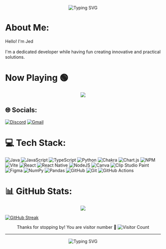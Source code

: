 <div align="center">
    <img src="https://readme-typing-svg.demolab.com?font=Fira+Code&size=30&duration=3000&pause=1000&color=9D5CFF&center=true&vCenter=true&random=false&width=435&lines=Hi+%F0%9F%91%8B+I'm+Jed;Welcome+to+my+Profile!" alt="Typing SVG" />
</div>

# About Me:
Hello! I'm Jed<br><br>I'm a dedicated developer while having fun creating innovative and practical solutions.

# Now Playing 🟢
<p align="center">
  <a href="https://open.spotify.com/user/hqbccjv1jazgev9cmdyisv8nf">
   <img src="https://spotify-now-playing-one-beta.vercel.app/api/spotify?border_color=ffffff">
  </a>
</p>


## 🌐 Socials:
[![Discord](https://img.shields.io/badge/Discord-%235865F2.svg?style=for-the-badge&logo=discord&logoColor=white)](https://discord.gg/heimeiguidiaoling) [![Gmail](https://img.shields.io/badge/Gmail-EA4335?style=for-the-badge&logo=gmail&logoColor=white)](mailto:mevidiraizel@gmail.com)

# 💻 Tech Stack:
![Java](https://img.shields.io/badge/java-%23ED8B00.svg?style=for-the-badge&logo=openjdk&logoColor=white) ![JavaScript](https://img.shields.io/badge/javascript-%23323330.svg?style=for-the-badge&logo=javascript&logoColor=%23F7DF1E) ![TypeScript](https://img.shields.io/badge/typescript-%23007ACC.svg?style=for-the-badge&logo=typescript&logoColor=white) ![Python](https://img.shields.io/badge/python-3670A0?style=for-the-badge&logo=python&logoColor=ffdd54) ![Chakra](https://img.shields.io/badge/chakra-%234ED1C5.svg?style=for-the-badge&logo=chakraui&logoColor=white) ![Chart.js](https://img.shields.io/badge/chart.js-F5788D.svg?style=for-the-badge&logo=chart.js&logoColor=white) ![NPM](https://img.shields.io/badge/NPM-%23CB3837.svg?style=for-the-badge&logo=npm&logoColor=white) ![Vite](https://img.shields.io/badge/vite-%23646CFF.svg?style=for-the-badge&logo=vite&logoColor=white) ![React](https://img.shields.io/badge/react-%2320232a.svg?style=for-the-badge&logo=react&logoColor=%2361DAFB) ![React Native](https://img.shields.io/badge/react_native-%2320232a.svg?style=for-the-badge&logo=react&logoColor=%2361DAFB) ![NodeJS](https://img.shields.io/badge/node.js-6DA55F?style=for-the-badge&logo=node.js&logoColor=white) ![Canva](https://img.shields.io/badge/Canva-%2300C4CC.svg?style=for-the-badge&logo=Canva&logoColor=white) ![Clip Studio Paint](https://img.shields.io/badge/ClipStudioPaint-%23CFD3D3.svg?style=for-the-badge&logo=ClipStudioPaint&logoColor=white) ![Figma](https://img.shields.io/badge/figma-%23F24E1E.svg?style=for-the-badge&logo=figma&logoColor=white) ![NumPy](https://img.shields.io/badge/numpy-%23013243.svg?style=for-the-badge&logo=numpy&logoColor=white) ![Pandas](https://img.shields.io/badge/pandas-%23150458.svg?style=for-the-badge&logo=pandas&logoColor=white) ![GitHub](https://img.shields.io/badge/github-%23121011.svg?style=for-the-badge&logo=github&logoColor=white) ![Git](https://img.shields.io/badge/git-%23F05033.svg?style=for-the-badge&logo=git&logoColor=white) ![GitHub Actions](https://img.shields.io/badge/github%20actions-%232671E5.svg?style=for-the-badge&logo=githubactions&logoColor=white)

# 📊 GitHub Stats:

<p align="center">
    <a href="https://git.io/streak-stats">
        <img src="https://github-readme-streak-stats-olive-sigma.vercel.app?user=MeviDiRaizel&theme=nightowl" />
    </a>
</p>

[![GitHub Streak](https://streak-stats.demolab.com/?user=x4plore)](https://git.io/streak-stats)


<p align="center">
  Thanks for stopping by! You are visitor number 👀
  <img src="https://komarev.com/ghpvc/?username=MeviDiRaizel&style=flat-square" alt="Visitor Count" />
</p>

---

<div align="center">
  <img src="https://readme-typing-svg.demolab.com?font=Fira+Code&pause=1000&color=9D5CFF&center=true&vCenter=true&random=false&width=435&lines=Thanks+for+visiting!;Feel+free+to+connect!" alt="Typing SVG" />
</div>
